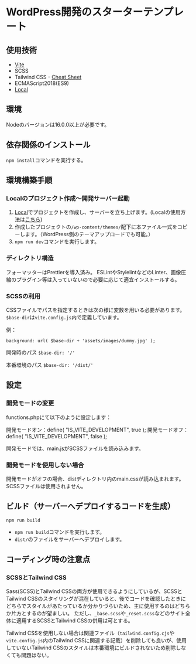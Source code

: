 # WordPress開発のスターターテンプレート

## 使用技術

- [Vite](https://ja.vitejs.dev/)
- SCSS
- Tailwind CSS - [Cheat Sheet](https://flowbite.com/tools/tailwind-cheat-sheet/)
- ECMAScript2018(ES9)
- [Local](https://localwp.com/)

## 環境

Nodeのバージョンは16.0.0以上が必要です。

## 依存関係のインストール

`npm install`コマンドを実行する。

## 環境構築手順

### Localのプロジェクト作成〜開発サーバー起動

1. [Local](https://localwp.com/)でプロジェクトを作成し、サーバーを立ち上げます。(Localの使用方法は[こちら](https://komaricote.com/wordpress/wp-local-environment/))
2. 作成したプロジェクトの`/wp-content/themes/`配下に本ファイル一式をコピーします。（WordPress側のテーマアップロードでも可能。）
3. `npm run dev`コマンドを実行します。

### ディレクトリ構造

フォーマッターはPrettierを導入済み。
ESLintやStylelintなどのLinter、画像圧縮のプラグイン等は入っていないので必要に応じて適宜インストールする。

### SCSSの利用

CSSファイルでパスを指定するときは次の様に変数を用いる必要があります。
`$base-dir`は`vite.config.js`内で定義しています。

例：

```
background: url( $base-dir + 'assets/images/dummy.jpg' );
```

開発時のパス
`$base-dir: '/'`

本番環境のパス
`$base-dir: '/dist/'`

## 設定

### 開発モードの変更

functions.phpにて以下のように設定します：

開発モードオン：define( "IS_VITE_DEVELOPMENT", true );
開発モードオフ：define( "IS_VITE_DEVELOPMENT", false );

開発モードでは、main.jsがSCSSファイルを読み込みます。

### 開発モードを使用しない場合

開発モードがオフの場合、distディレクトリ内のmain.cssが読み込まれます。SCSSファイルは使用されません。

## ビルド（サーバーへデプロイするコードを生成）

`npm run build`

- `npm run build`コマンドを実行します。
- `dist/`のファイルをサーバーへデプロイします。

## コーディング時の注意点

### SCSSとTailwind CSS

Sass(SCSS)とTailwind CSSの両方が使用できるようにしているが、SCSSとTailwind CSSのスタイリングが混在していると、後でコードを確認したときにどちらでスタイルがあたっているか分かりづらいため、主に使用するのはどちらか片方とするのが望ましい。
ただし、`_base.scss`や`_reset.scss`などのサイト全体に適用するSCSSとTailwind CSSの併用は可とする。

Tailwind CSSを使用しない場合は関連ファイル（`tailwind.config.cjs`や`vite.config.js`内のTailwind CSSに関連する記載）を削除しても良いが、使用していないTailwind CSSのスタイルは本番環境にビルドされないため削除しなくても問題はない。
